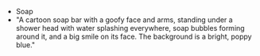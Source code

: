 - Soap
- "A cartoon soap bar with a goofy face and arms, standing under a shower head with water splashing everywhere, soap bubbles forming around it, and a big smile on its face. The background is a bright, poppy blue."